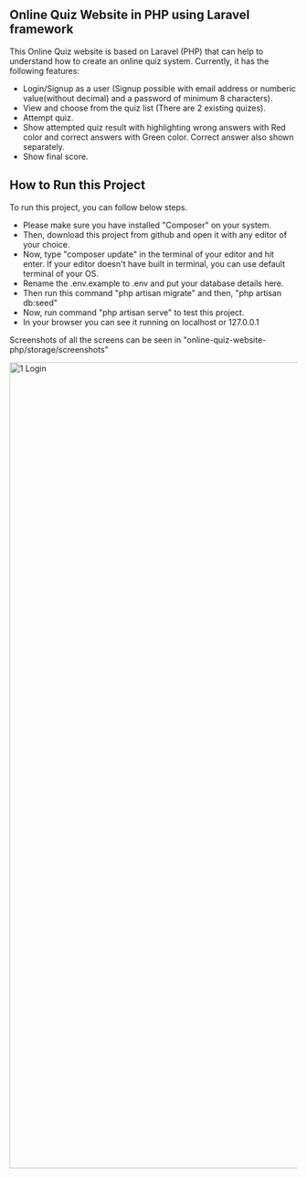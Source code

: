 ## Online Quiz Website in PHP using Laravel framework

This Online Quiz website is based on Laravel (PHP) that can help to understand how to create an online quiz system. Currently, it has the following features:

- Login/Signup as a user (Signup possible with email address or numberic value(without decimal) and a password of minimum 8 characters).
- View and choose from the quiz list (There are 2 existing quizes).
- Attempt quiz.
- Show attempted quiz result with highlighting wrong answers with Red color and correct answers with Green color. Correct answer also shown separately.
- Show final score.

## How to Run this Project
To run this project, you can follow below steps.

- Please make sure you have installed "Composer" on your system.
- Then, download this project from github and open it with any editor of your choice.
- Now, type "composer update" in the terminal of your editor and hit enter. If your editor doesn't have built in terminal, you can use default terminal of your OS.
- Rename the .env.example to .env and put your database details here.
- Then run this command "php artisan migrate" and then, "php artisan db:seed"
- Now, run command "php artisan serve" to test this project.
- In your browser you can see it running on localhost or 127.0.0.1

Screenshots of all the screens can be seen in "online-quiz-website-php/storage/screenshots"

<img width="1411" alt="1  Login" src="https://github.com/Purva92Gupta/online-quiz-website-php/assets/97067068/8bf7d487-c13a-4de5-85d7-162447f4f92a">
